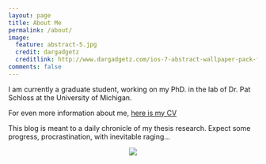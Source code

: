 ```yaml
---
layout: page
title: About Me
permalink: /about/
image:
  feature: abstract-5.jpg
  credit: dargadgetz
  creditlink: http://www.dargadgetz.com/ios-7-abstract-wallpaper-pack-for-iphone-5-and-ipod-touch-retina/
comments: false
---
```


I am currently a graduate student, working on my PhD. in the lab of Dr. Pat Schloss at the University of Michigan.  

For even more information about me, [here is my CV](http://mjenior.github.io//cv/)

This blog is meant to a daily chronicle of my thesis research.  Expect some progress, procrastination, with inevitable raging...

<div style="text-align:center"><img src ="http://phdcomics.com/comics/archive/phd070513s.gif" /></div>
